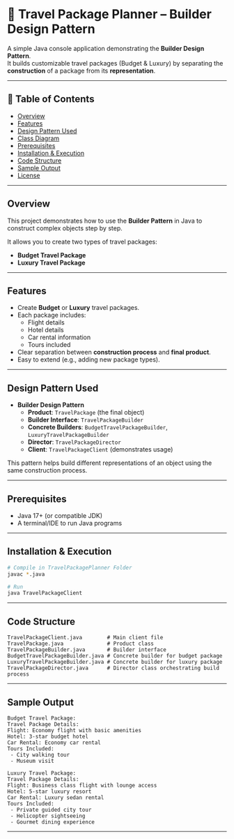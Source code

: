 
# 🧳 Travel Package Planner – Builder Design Pattern

A simple Java console application demonstrating the **Builder Design Pattern**.  
It builds customizable travel packages (Budget & Luxury) by separating the **construction** of a package from its **representation**.

---

## 📜 Table of Contents
- [Overview](#overview)
- [Features](#features)
- [Design Pattern Used](#design-pattern-used)
- [Class Diagram](#class-diagram)
- [Prerequisites](#prerequisites)
- [Installation & Execution](#installation--execution)
- [Code Structure](#code-structure)
- [Sample Output](#sample-output)
- [License](#license)

---

## Overview
This project demonstrates how to use the **Builder Pattern** in Java to construct complex objects step by step.

It allows you to create two types of travel packages:
- **Budget Travel Package**
- **Luxury Travel Package**

---

## Features
- Create **Budget** or **Luxury** travel packages.
- Each package includes:
  - Flight details
  - Hotel details
  - Car rental information
  - Tours included
- Clear separation between **construction process** and **final product**.
- Easy to extend (e.g., adding new package types).

---

## Design Pattern Used
- **Builder Design Pattern**  
  - **Product**: `TravelPackage` (the final object)  
  - **Builder Interface**: `TravelPackageBuilder`  
  - **Concrete Builders**: `BudgetTravelPackageBuilder`, `LuxuryTravelPackageBuilder`  
  - **Director**: `TravelPackageDirector`  
  - **Client**: `TravelPackageClient` (demonstrates usage)

This pattern helps build different representations of an object using the same construction process.

---


## Prerequisites
- Java 17+ (or compatible JDK)
- A terminal/IDE to run Java programs

---

## Installation & Execution
```bash
# Compile in TravelPackagePlanner Folder
javac *.java

# Run
java TravelPackageClient
````

---

## Code Structure

```
TravelPackageClient.java        # Main client file
TravelPackage.java              # Product class
TravelPackageBuilder.java       # Builder interface
BudgetTravelPackageBuilder.java # Concrete builder for budget package
LuxuryTravelPackageBuilder.java # Concrete builder for luxury package
TravelPackageDirector.java      # Director class orchestrating build process
```

---

## Sample Output

```
Budget Travel Package:
Travel Package Details:
Flight: Economy flight with basic amenities
Hotel: 3-star budget hotel
Car Rental: Economy car rental
Tours Included:
 - City walking tour
 - Museum visit

Luxury Travel Package:
Travel Package Details:
Flight: Business class flight with lounge access
Hotel: 5-star luxury resort
Car Rental: Luxury sedan rental
Tours Included:
 - Private guided city tour
 - Helicopter sightseeing
 - Gourmet dining experience
```

---

